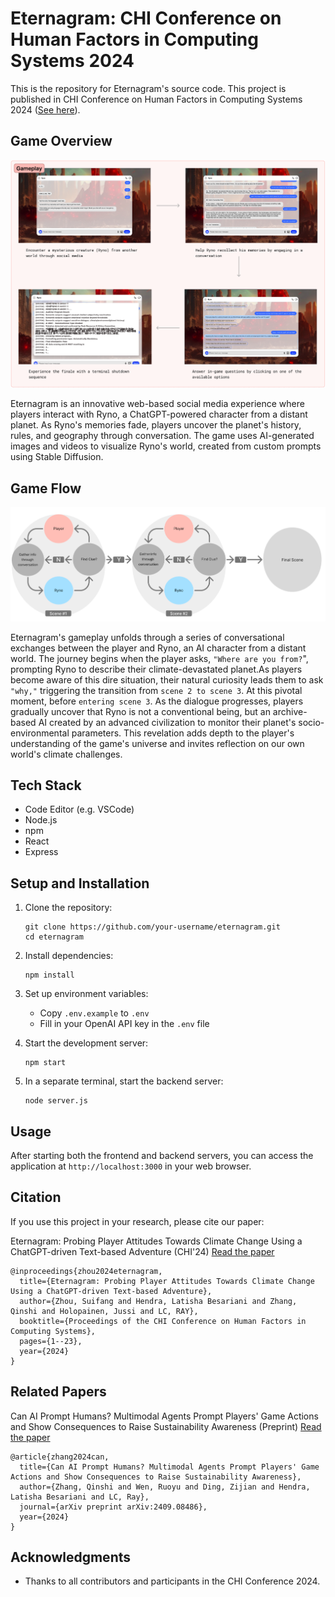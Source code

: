 # Eternagram: CHI Conference on Human Factors in Computing Systems 2024

This is the repository for Eternagram's source code. This project is published in CHI Conference on Human Factors in Computing Systems 2024 ([See here](https://dl.acm.org/doi/10.1145/3613904.3642850)).

## Game Overview

![Gameplay Overview](./image/gameplay.png)

Eternagram is an innovative web-based social media experience where players interact with Ryno, a ChatGPT-powered character from a distant planet. As Ryno's memories fade, players uncover the planet's history, rules, and geography through conversation. The game uses AI-generated images and videos to visualize Ryno's world, created from custom prompts using Stable Diffusion.

## Game Flow

![Gameloop](./image/gameloop.png) 


Eternagram's gameplay unfolds through a series of conversational exchanges between the player and Ryno, an AI character from a distant world. The journey begins when the player asks, ```"Where are you from?```", prompting Ryno to describe their climate-devastated planet.As players become aware of this dire situation, their natural curiosity leads them to ask ```"why,"``` triggering the transition from ```scene 2 to scene 3```. At this pivotal moment, before ```entering scene 3```. As the dialogue progresses, players gradually uncover that Ryno is not a conventional being, but an archive-based AI created by an advanced civilization to monitor their planet's socio-environmental parameters. This revelation adds depth to the player's understanding of the game's universe and invites reflection on our own world's climate challenges.


## Tech Stack

- Code Editor (e.g. VSCode)
- Node.js
- npm
- React
- Express

## Setup and Installation

1. Clone the repository:
   ```
   git clone https://github.com/your-username/eternagram.git
   cd eternagram
   ```

2. Install dependencies:
   ```
   npm install
   ```

3. Set up environment variables:
   - Copy `.env.example` to `.env`
   - Fill in your OpenAI API key in the `.env` file

4. Start the development server:
   ```
   npm start
   ```

5. In a separate terminal, start the backend server:
   ```
   node server.js
   ```

## Usage

After starting both the frontend and backend servers, you can access the application at `http://localhost:3000` in your web browser.


## Citation

If you use this project in your research, please cite our paper:

Eternagram: Probing Player Attitudes Towards Climate Change Using a ChatGPT-driven Text-based Adventure (CHI'24) [Read the paper](https://dl.acm.org/doi/pdf/10.1145/3613904.3642850)

```
@inproceedings{zhou2024eternagram,
  title={Eternagram: Probing Player Attitudes Towards Climate Change Using a ChatGPT-driven Text-based Adventure},
  author={Zhou, Suifang and Hendra, Latisha Besariani and Zhang, Qinshi and Holopainen, Jussi and LC, RAY},
  booktitle={Proceedings of the CHI Conference on Human Factors in Computing Systems},
  pages={1--23},
  year={2024}
}
```

## Related Papers

Can AI Prompt Humans? Multimodal Agents Prompt Players' Game Actions and Show Consequences to Raise Sustainability Awareness (Preprint) [Read the paper](https://arxiv.org/abs/2409.08486)

```
@article{zhang2024can,
  title={Can AI Prompt Humans? Multimodal Agents Prompt Players' Game Actions and Show Consequences to Raise Sustainability Awareness},
  author={Zhang, Qinshi and Wen, Ruoyu and Ding, Zijian and Hendra, Latisha Besariani and LC, Ray},
  journal={arXiv preprint arXiv:2409.08486},
  year={2024}
}
```



## Acknowledgments

- Thanks to all contributors and participants in the CHI Conference 2024.
